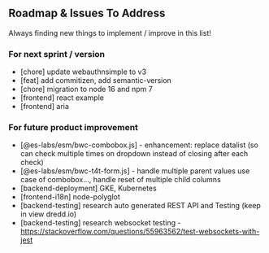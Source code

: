 ## Roadmap & Issues To Address

Always finding new things to implement / improve in this list!

### For next sprint / version
- [chore] update webauthnsimple to v3
- [feat] add commitizen, add semantic-version
- [chore] migration to node 16 and npm 7
- [frontend] react example
- [frontend] aria

### For future product improvement
- [@es-labs/esm/bwc-combobox.js] - enhancement: replace datalist (so can check multiple times on dropdown instead of closing after each check)
- [@es-labs/esm/bwc-t4t-form.js] - handle multiple parent values use case of combobox..., handle reset of multiple child columns
- [backend-deployment] GKE, Kubernetes
- [frontend-i18n] node-polyglot
- [backend-testing] research auto generated REST API and Testing (keep in view dredd.io)
- [backend-testing] research websocket testing - https://stackoverflow.com/questions/55963562/test-websockets-with-jest
